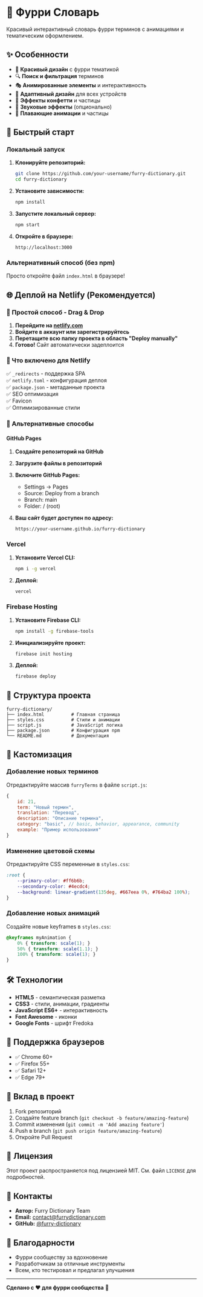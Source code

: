 # 🐾 Фурри Словарь

Красивый интерактивный словарь фурри терминов с анимациями и тематическим оформлением.

## ✨ Особенности

- 🎨 **Красивый дизайн** с фурри тематикой
- 🔍 **Поиск и фильтрация** терминов
- 🎭 **Анимированные элементы** и интерактивность
- 📱 **Адаптивный дизайн** для всех устройств
- 🎉 **Эффекты конфетти** и частицы
- 🎵 **Звуковые эффекты** (опционально)
- 🌟 **Плавающие анимации** и частицы

## 🚀 Быстрый старт

### Локальный запуск

1. **Клонируйте репозиторий:**
   ```bash
   git clone https://github.com/your-username/furry-dictionary.git
   cd furry-dictionary
   ```

2. **Установите зависимости:**
   ```bash
   npm install
   ```

3. **Запустите локальный сервер:**
   ```bash
   npm start
   ```

4. **Откройте в браузере:**
   ```
   http://localhost:3000
   ```

### Альтернативный способ (без npm)

Просто откройте файл `index.html` в браузере!

## 🌐 Деплой на Netlify (Рекомендуется)

### 🚀 Простой способ - Drag & Drop

1. **Перейдите на [netlify.com](https://netlify.com)**
2. **Войдите в аккаунт или зарегистрируйтесь**
3. **Перетащите всю папку проекта в область "Deploy manually"**
4. **Готово!** Сайт автоматически задеплоится

### 📁 Что включено для Netlify

✅ `_redirects` - поддержка SPA  
✅ `netlify.toml` - конфигурация деплоя  
✅ `package.json` - метаданные проекта  
✅ SEO оптимизация  
✅ Favicon  
✅ Оптимизированные стили  

### 🔧 Альтернативные способы

#### GitHub Pages

1. **Создайте репозиторий на GitHub**
2. **Загрузите файлы в репозиторий**
3. **Включите GitHub Pages:**
   - Settings → Pages
   - Source: Deploy from a branch
   - Branch: main
   - Folder: / (root)

4. **Ваш сайт будет доступен по адресу:**
   ```
   https://your-username.github.io/furry-dictionary
   ```

### Vercel

1. **Установите Vercel CLI:**
   ```bash
   npm i -g vercel
   ```

2. **Деплой:**
   ```bash
   vercel
   ```

### Firebase Hosting

1. **Установите Firebase CLI:**
   ```bash
   npm install -g firebase-tools
   ```

2. **Инициализируйте проект:**
   ```bash
   firebase init hosting
   ```

3. **Деплой:**
   ```bash
   firebase deploy
   ```

## 📁 Структура проекта

```
furry-dictionary/
├── index.html          # Главная страница
├── styles.css          # Стили и анимации
├── script.js           # JavaScript логика
├── package.json        # Конфигурация npm
└── README.md           # Документация
```

## 🎨 Кастомизация

### Добавление новых терминов

Отредактируйте массив `furryTerms` в файле `script.js`:

```javascript
{
    id: 21,
    term: "Новый термин",
    translation: "Перевод",
    description: "Описание термина",
    category: "basic", // basic, behavior, appearance, community
    example: "Пример использования"
}
```

### Изменение цветовой схемы

Отредактируйте CSS переменные в `styles.css`:

```css
:root {
    --primary-color: #ff6b6b;
    --secondary-color: #4ecdc4;
    --background: linear-gradient(135deg, #667eea 0%, #764ba2 100%);
}
```

### Добавление новых анимаций

Создайте новые keyframes в `styles.css`:

```css
@keyframes myAnimation {
    0% { transform: scale(1); }
    50% { transform: scale(1.1); }
    100% { transform: scale(1); }
}
```

## 🛠️ Технологии

- **HTML5** - семантическая разметка
- **CSS3** - стили, анимации, градиенты
- **JavaScript ES6+** - интерактивность
- **Font Awesome** - иконки
- **Google Fonts** - шрифт Fredoka

## 📱 Поддержка браузеров

- ✅ Chrome 60+
- ✅ Firefox 55+
- ✅ Safari 12+
- ✅ Edge 79+

## 🤝 Вклад в проект

1. Fork репозиторий
2. Создайте feature branch (`git checkout -b feature/amazing-feature`)
3. Commit изменения (`git commit -m 'Add amazing feature'`)
4. Push в branch (`git push origin feature/amazing-feature`)
5. Откройте Pull Request

## 📄 Лицензия

Этот проект распространяется под лицензией MIT. См. файл `LICENSE` для подробностей.

## 🐾 Контакты

- **Автор:** Furry Dictionary Team
- **Email:** contact@furrydictionary.com
- **GitHub:** [@furry-dictionary](https://github.com/furry-dictionary)

## 🙏 Благодарности

- Фурри сообществу за вдохновение
- Разработчикам за отличные инструменты
- Всем, кто тестировал и предлагал улучшения

---

**Сделано с ❤️ для фурри сообщества** 🐾
